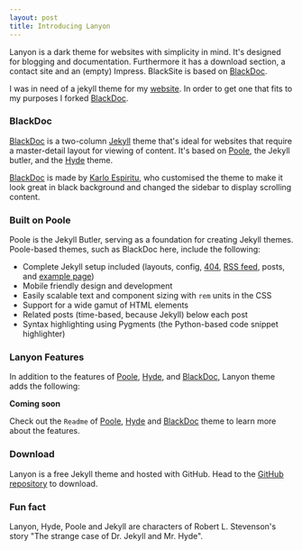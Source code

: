 ```yaml
---
layout: post
title: Introducing Lanyon
---
```


Lanyon is a dark theme for websites with simplicity in mind. It's designed for blogging and documentation. Furthermore it has a download section, a contact site and an (empty) Impress. BlackSite is based on [BlackDoc](https://github.com/karloespiritu/BlackDoc).

I was in need of a jekyll theme for my [website](https://ma744.github.io). In order to get one that fits to my purposes I forked [BlackDoc](https://github.com/karloespiritu/BlackDoc).


### BlackDoc

[BlackDoc](https://github.com/karloespiritu/BlackDoc) is a two-column [Jekyll](http://jekyllrb.com) theme that's ideal for websites that require a master-detail layout for viewing of content. It's based on [Poole](http://getpoole.com), the Jekyll butler, and the [Hyde](http://hyde.getpoole.com) theme.

[BlackDoc](https://github.com/karloespiritu/BlackDoc) is made by [Karlo Espiritu](http://karloespiritu.com), who customised the theme to make it look great in black background and changed the sidebar to display scrolling content.

### Built on Poole

 Poole is the Jekyll Butler, serving as a foundation for creating Jekyll themes. Poole-based themes, such as BlackDoc here, include the following:

 * Complete Jekyll setup included (layouts, config, [404](/404), [RSS feed](/atom.xml), posts, and [example page](/about))
 * Mobile friendly design and development
 * Easily scalable text and component sizing with `rem` units in the CSS
 * Support for a wide gamut of HTML elements
 * Related posts (time-based, because Jekyll) below each post
 * Syntax highlighting using Pygments (the Python-based code snippet highlighter)

### Lanyon Features

In addition to the features of [Poole](http://getpoole.com), [Hyde](http://hyde.getpoole.com), and [BlackDoc](https://github.com/karloespiritu/BlackDoc), Lanyon theme adds the following:

**Coming soon**

Check out the `Readme` of [Poole](https://github.com/poole/poole), [Hyde](https://github.com/poole/hyde) and [BlackDoc](https://github.com/karloespiritu/BlackDoc) theme to learn more about the features.

### Download

Lanyon is a free Jekyll theme and hosted with GitHub. Head to the <a href="https://github.com/ma744/Lanyon">GitHub repository</a> to download.


### Fun fact

Lanyon, Hyde, Poole and Jekyll are characters of Robert L. Stevenson's story "The strange case of Dr. Jekyll and Mr. Hyde".
